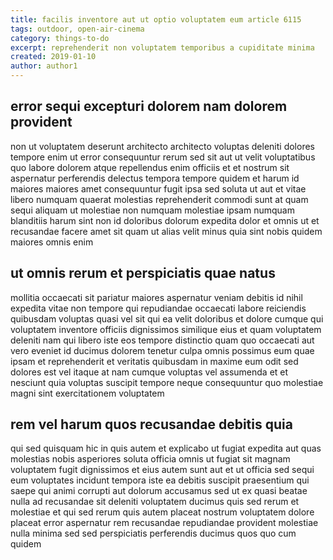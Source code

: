 ```yaml
---
title: facilis inventore aut ut optio voluptatem eum article 6115
tags: outdoor, open-air-cinema
category: things-to-do
excerpt: reprehenderit non voluptatem temporibus a cupiditate minima
created: 2019-01-10
author: author1
---
```


## error sequi excepturi dolorem nam dolorem provident

non ut voluptatem deserunt architecto architecto voluptas deleniti dolores tempore enim ut error consequuntur rerum sed sit aut ut velit voluptatibus quo labore dolorem atque repellendus enim officiis et et nostrum sit aspernatur perferendis delectus tempora tempore quidem et harum id maiores maiores amet consequuntur fugit ipsa sed soluta ut aut et vitae libero numquam quaerat molestias reprehenderit commodi sunt at quam sequi aliquam ut molestiae non numquam molestiae ipsam numquam blanditiis harum sint non id doloribus dolorum expedita dolor et omnis ut et recusandae facere amet sit quam ut alias velit minus quia sint nobis quidem maiores omnis enim

## ut omnis rerum et perspiciatis quae natus

mollitia occaecati sit pariatur maiores aspernatur veniam debitis id nihil expedita vitae non tempore qui repudiandae occaecati labore reiciendis quibusdam voluptas quasi vel sit qui ea velit doloribus et dolore cumque qui voluptatem inventore officiis dignissimos similique eius et quam voluptatem deleniti nam qui libero iste eos tempore distinctio quam quo occaecati aut vero eveniet id ducimus dolorem tenetur culpa omnis possimus eum quae ipsam et reprehenderit et veritatis quibusdam in maxime eum odit sed dolores est vel itaque at nam cumque voluptas vel assumenda et et nesciunt quia voluptas suscipit tempore neque consequuntur quo molestiae magni sint exercitationem voluptatem

## rem vel harum quos recusandae debitis quia

qui sed quisquam hic in quis autem et explicabo ut fugiat expedita aut quas molestias nobis asperiores soluta officia omnis ut fugiat sit magnam voluptatem fugit dignissimos et eius autem sunt aut et ut officia sed sequi eum voluptates incidunt tempora iste ea debitis suscipit praesentium qui saepe qui animi corrupti aut dolorum accusamus sed ut ex quasi beatae nulla ad recusandae sit deleniti voluptatem ducimus quis sed rerum et molestiae et qui sed rerum quis autem placeat nostrum voluptatem dolore placeat error aspernatur rem recusandae repudiandae provident molestiae nulla minima sed sed perspiciatis perferendis ducimus quos quo cum quidem

